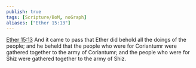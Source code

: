 ```yaml
---
publish: true
tags: [Scripture/BoM, noGraph]
aliases: ["Ether 15:13"]
---
```

[Ether 15:13](https://churchofjesuschrist.org/study/scriptures/bofm/ether/15?lang=eng&id=p13#p13) And it came to pass that Ether did behold all the doings of the people; and he beheld that the people who were for Coriantumr were gathered together to the army of Coriantumr; and the people who were for Shiz were gathered together to the army of Shiz.
